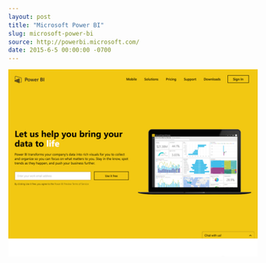 ```yaml
---
layout: post
title: "Microsoft Power BI"
slug: microsoft-power-bi
source: http://powerbi.microsoft.com/
date: 2015-6-5 00:00:00 -0700
---
```


<img src="/assets/img/screenshots/microsoft-power-bi.jpg">
